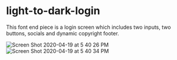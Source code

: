 # light-to-dark-login
This font end piece is a login screen which includes two inputs, two buttons, socials and dynamic copyright footer. 

![Screen Shot 2020-04-19 at 5 40 26 PM](https://user-images.githubusercontent.com/43420527/79704308-adf45480-8265-11ea-93b2-c560b5bf55d0.png)
![Screen Shot 2020-04-19 at 5 40 34 PM](https://user-images.githubusercontent.com/43420527/79704309-af258180-8265-11ea-8638-967440c63a6e.png)
